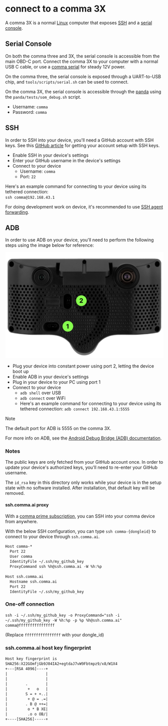 # connect to a comma 3X

A comma 3X is a normal [Linux](https://github.com/commaai/agnos-builder) computer that exposes [SSH](https://wiki.archlinux.org/title/Secure_Shell) and a [serial console](https://wiki.archlinux.org/title/Working_with_the_serial_console).

## Serial Console

On both the comma three and 3X, the serial console is accessible from the main OBD-C port.
Connect the comma 3X to your computer with a normal USB C cable, or use a [comma serial](https://comma.ai/shop/comma-serial) for steady 12V power.

On the comma three, the serial console is exposed through a UART-to-USB chip, and `tools/scripts/serial.sh` can be used to connect.

On the comma 3X, the serial console is accessible through the [panda](https://github.com/commaai/panda) using the `panda/tests/som_debug.sh` script.

  * Username: `comma`
  * Password: `comma`

## SSH

In order to SSH into your device, you'll need a GitHub account with SSH keys. See this [GitHub article](https://docs.github.com/en/github/authenticating-to-github/connecting-to-github-with-ssh) for getting your account setup with SSH keys.

* Enable SSH in your device's settings
* Enter your GitHub username in the device's settings
* Connect to your device
    * Username: `comma`
    * Port: `22`

Here's an example command for connecting to your device using its tethered connection:<br />
`ssh comma@192.168.43.1`

For doing development work on device, it's recommended to use [SSH agent forwarding](https://docs.github.com/en/developers/overview/using-ssh-agent-forwarding).


## ADB

In order to use ADB on your device, you'll need to perform the following steps using the image below for reference:

![comma 3/3x back](../assets/three-back.svg)

* Plug your device into constant power using port 2, letting the device boot up
* Enable ADB in your device's settings
* Plug in your device to your PC using port 1
* Connect to your device
    * `adb shell` over USB
    * `adb connect` over WiFi
    * Here's an example command for connecting to your device using its tethered connection: `adb connect 192.168.43.1:5555`

> [!NOTE]
> The default port for ADB is 5555 on the comma 3X.

For more info on ADB, see the [Android Debug Bridge (ADB) documentation](https://developer.android.com/tools/adb).

### Notes

The public keys are only fetched from your GitHub account once. In order to update your device's authorized keys, you'll need to re-enter your GitHub username.

The `id_rsa` key in this directory only works while your device is in the setup state with no software installed. After installation, that default key will be removed.

#### ssh.comma.ai proxy

With a [comma prime subscription](https://comma.ai/connect), you can SSH into your comma device from anywhere.

With the below SSH configuration, you can type `ssh comma-{dongleid}` to connect to your device through `ssh.comma.ai`.

```
Host comma-*
  Port 22
  User comma
  IdentityFile ~/.ssh/my_github_key
  ProxyCommand ssh %h@ssh.comma.ai -W %h:%p

Host ssh.comma.ai
  Hostname ssh.comma.ai
  Port 22
  IdentityFile ~/.ssh/my_github_key
```

### One-off connection

```
ssh -i ~/.ssh/my_github_key -o ProxyCommand="ssh -i ~/.ssh/my_github_key -W %h:%p -p %p %h@ssh.comma.ai" comma@ffffffffffffffff
```
(Replace `ffffffffffffffff` with your dongle_id)

### ssh.comma.ai host key fingerprint

```
Host key fingerprint is SHA256:X22GOmfjGb9J04IA2+egtdaJ7vW9Fbtmpz9/x8/W1X4
+---[RSA 4096]----+
|                 |
|                 |
|        .        |
|         +   o   |
|        S = + +..|
|         + @ = .=|
|        . B @ ++=|
|         o * B XE|
|         .o o OB/|
+----[SHA256]-----+
```
